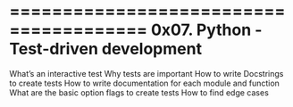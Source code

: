 =======================================
0x07. Python - Test-driven development
=======================================

What’s an interactive test
Why tests are important
How to write Docstrings to create tests
How to write documentation for each module and function
What are the basic option flags to create tests
How to find edge cases
